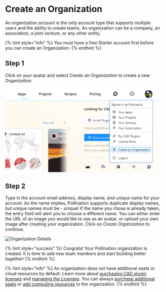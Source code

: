 # Create an Organization

An organization account is the only account type that supports multiple users and the ability to create teams. An organization can be a company, an association, a joint venture, or any other entity.

{% hint style="info" %}
You must have a free Starter account first before you can create an Organization.
{% endhint %}

## Step 1

Click on your avatar and select _Create an Organization_ to create a new Organization.

![Select Create an Organization](<../../.gitbook/assets/image (151) (1) (1).png>)

## Step 2

Type in the account email address, display name, and unique name for your account. As the name implies, Pollination supports duplicate display names, but unique names must be - unique! If the name you chose is already taken, the entry field will alert you to choose a different name. You can either enter the URL of an image you would like to use as an avatar, or upload your own image after creating your organization. Click on _Create Organization_ to continue.

![Organization Details](<../../.gitbook/assets/image (149) (1) (1).png>)

{% hint style="success" %}
Congrats! Your Pollination organization is created. It is time to add new team members and start building better together!
{% endhint %}

{% hint style="info" %}
An organization does not have additional seats or cloud resources by default. Learn more about [purchasing CAD plugin licenses](../../get-started/purchase-and-manage-plugins.md) and [managing the Licenses](../../get-started/manage-license-pool.md). You can always [purchase additional seats](purchase-additional-seats.md) or [add computing resources](purchase-additional-compute-resources.md) to the organization.
{% endhint %}
